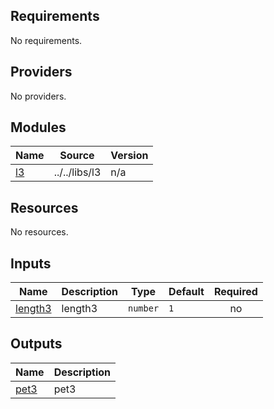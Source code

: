 <!-- BEGIN_TF_DOCS -->
## Requirements

No requirements.

## Providers

No providers.

## Modules

| Name | Source | Version |
|------|--------|---------|
| <a name="module_l3"></a> [l3](#module\_l3) | ../../libs/l3 | n/a |

## Resources

No resources.

## Inputs

| Name | Description | Type | Default | Required |
|------|-------------|------|---------|:--------:|
| <a name="input_length3"></a> [length3](#input\_length3) | length3 | `number` | `1` | no |

## Outputs

| Name | Description |
|------|-------------|
| <a name="output_pet3"></a> [pet3](#output\_pet3) | pet3 |
<!-- END_TF_DOCS -->
